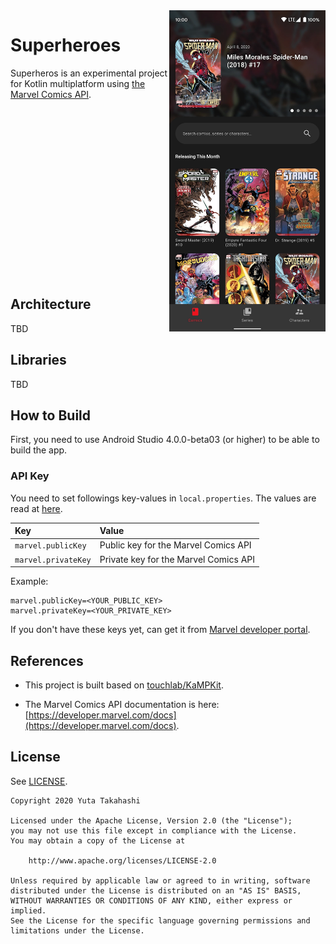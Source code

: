 <img src="https://github.com/yt-tkhs/superheroes/blob/master/art/comics.webp" width="250" align="right" width="30%"/>
    
# Superheroes

Superheros is an experimental project for Kotlin multiplatform using [the Marvel Comics API](https://developer.marvel.com/).

<br />
<br />
<br />
<br />
<br />
<br />
<br />
<br />
<br />
<br />
<br />
<br />
<br />
<br />
<br />
<br />

## Architecture

TBD

## Libraries

TBD

## How to Build

First, you need to use Android Studio 4.0.0-beta03 (or higher) to be able to build the app.

### API Key

You need to set followings key-values in `local.properties`.
The values are read at [here](https://github.com/yt-tkhs/superheroes/blob/master/shared/data/build.gradle.kts).

| Key | Value |
|:----|:------|
| `marvel.publicKey` | Public key for the Marvel Comics API  |
| `marvel.privateKey` | Private key for the Marvel Comics API |

Example:

```
marvel.publicKey=<YOUR_PUBLIC_KEY>
marvel.privateKey=<YOUR_PRIVATE_KEY>
```

If you don't have these keys yet, can get it from [Marvel developer portal](https://developer.marvel.com/documentation/getting_started).

## References

- This project is built based on [touchlab/KaMPKit](https://github.com/touchlab/KaMPKit).

- The Marvel Comics API documentation is here: [https://developer.marvel.com/docs](https://developer.marvel.com/docs).

## License

See [LICENSE](https://github.com/yt-tkhs/superheroes/blob/master/LICENSE).

```
Copyright 2020 Yuta Takahashi

Licensed under the Apache License, Version 2.0 (the "License");
you may not use this file except in compliance with the License.
You may obtain a copy of the License at

    http://www.apache.org/licenses/LICENSE-2.0

Unless required by applicable law or agreed to in writing, software
distributed under the License is distributed on an "AS IS" BASIS,
WITHOUT WARRANTIES OR CONDITIONS OF ANY KIND, either express or implied.
See the License for the specific language governing permissions and
limitations under the License.
```
